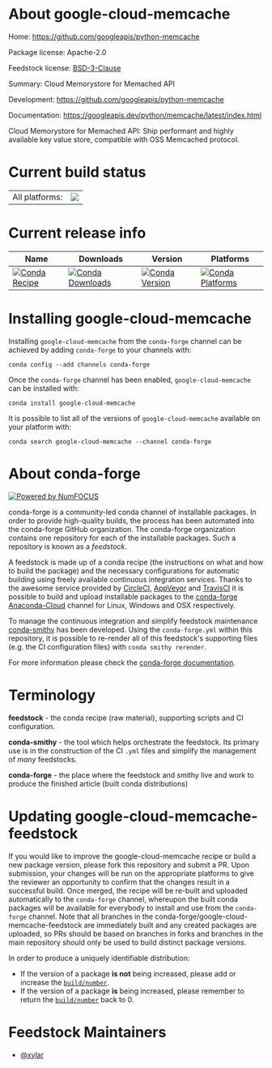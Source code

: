About google-cloud-memcache
===========================

Home: https://github.com/googleapis/python-memcache

Package license: Apache-2.0

Feedstock license: [BSD-3-Clause](https://github.com/conda-forge/google-cloud-memcache-feedstock/blob/master/LICENSE.txt)

Summary: Cloud Memorystore for Memached API

Development: https://github.com/googleapis/python-memcache

Documentation: https://googleapis.dev/python/memcache/latest/index.html

Cloud Memorystore for Memached API: Ship performant and highly available
key value store, compatible with OSS Memcached protocol.


Current build status
====================


<table><tr><td>All platforms:</td>
    <td>
      <a href="https://dev.azure.com/conda-forge/feedstock-builds/_build/latest?definitionId=12018&branchName=master">
        <img src="https://dev.azure.com/conda-forge/feedstock-builds/_apis/build/status/google-cloud-memcache-feedstock?branchName=master">
      </a>
    </td>
  </tr>
</table>

Current release info
====================

| Name | Downloads | Version | Platforms |
| --- | --- | --- | --- |
| [![Conda Recipe](https://img.shields.io/badge/recipe-google--cloud--memcache-green.svg)](https://anaconda.org/conda-forge/google-cloud-memcache) | [![Conda Downloads](https://img.shields.io/conda/dn/conda-forge/google-cloud-memcache.svg)](https://anaconda.org/conda-forge/google-cloud-memcache) | [![Conda Version](https://img.shields.io/conda/vn/conda-forge/google-cloud-memcache.svg)](https://anaconda.org/conda-forge/google-cloud-memcache) | [![Conda Platforms](https://img.shields.io/conda/pn/conda-forge/google-cloud-memcache.svg)](https://anaconda.org/conda-forge/google-cloud-memcache) |

Installing google-cloud-memcache
================================

Installing `google-cloud-memcache` from the `conda-forge` channel can be achieved by adding `conda-forge` to your channels with:

```
conda config --add channels conda-forge
```

Once the `conda-forge` channel has been enabled, `google-cloud-memcache` can be installed with:

```
conda install google-cloud-memcache
```

It is possible to list all of the versions of `google-cloud-memcache` available on your platform with:

```
conda search google-cloud-memcache --channel conda-forge
```


About conda-forge
=================

[![Powered by NumFOCUS](https://img.shields.io/badge/powered%20by-NumFOCUS-orange.svg?style=flat&colorA=E1523D&colorB=007D8A)](http://numfocus.org)

conda-forge is a community-led conda channel of installable packages.
In order to provide high-quality builds, the process has been automated into the
conda-forge GitHub organization. The conda-forge organization contains one repository
for each of the installable packages. Such a repository is known as a *feedstock*.

A feedstock is made up of a conda recipe (the instructions on what and how to build
the package) and the necessary configurations for automatic building using freely
available continuous integration services. Thanks to the awesome service provided by
[CircleCI](https://circleci.com/), [AppVeyor](https://www.appveyor.com/)
and [TravisCI](https://travis-ci.com/) it is possible to build and upload installable
packages to the [conda-forge](https://anaconda.org/conda-forge)
[Anaconda-Cloud](https://anaconda.org/) channel for Linux, Windows and OSX respectively.

To manage the continuous integration and simplify feedstock maintenance
[conda-smithy](https://github.com/conda-forge/conda-smithy) has been developed.
Using the ``conda-forge.yml`` within this repository, it is possible to re-render all of
this feedstock's supporting files (e.g. the CI configuration files) with ``conda smithy rerender``.

For more information please check the [conda-forge documentation](https://conda-forge.org/docs/).

Terminology
===========

**feedstock** - the conda recipe (raw material), supporting scripts and CI configuration.

**conda-smithy** - the tool which helps orchestrate the feedstock.
                   Its primary use is in the construction of the CI ``.yml`` files
                   and simplify the management of *many* feedstocks.

**conda-forge** - the place where the feedstock and smithy live and work to
                  produce the finished article (built conda distributions)


Updating google-cloud-memcache-feedstock
========================================

If you would like to improve the google-cloud-memcache recipe or build a new
package version, please fork this repository and submit a PR. Upon submission,
your changes will be run on the appropriate platforms to give the reviewer an
opportunity to confirm that the changes result in a successful build. Once
merged, the recipe will be re-built and uploaded automatically to the
`conda-forge` channel, whereupon the built conda packages will be available for
everybody to install and use from the `conda-forge` channel.
Note that all branches in the conda-forge/google-cloud-memcache-feedstock are
immediately built and any created packages are uploaded, so PRs should be based
on branches in forks and branches in the main repository should only be used to
build distinct package versions.

In order to produce a uniquely identifiable distribution:
 * If the version of a package **is not** being increased, please add or increase
   the [``build/number``](https://conda.io/docs/user-guide/tasks/build-packages/define-metadata.html#build-number-and-string).
 * If the version of a package **is** being increased, please remember to return
   the [``build/number``](https://conda.io/docs/user-guide/tasks/build-packages/define-metadata.html#build-number-and-string)
   back to 0.

Feedstock Maintainers
=====================

* [@xylar](https://github.com/xylar/)

